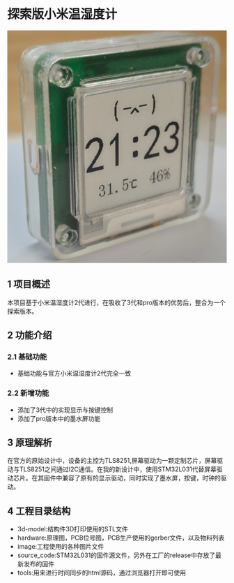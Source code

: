 # 探索版小米温湿度计
![xiaomi_temp_humi](./image/main.PNG)

## 1 项目概述
本项目基于小米温湿度计2代进行，在吸收了3代和pro版本的优势后，整合为一个探索版本。

## 2 功能介绍
### 2.1 基础功能
* 基础功能与官方小米温湿度计2代完全一致
### 2.2 新增功能
* 添加了3代中的实现显示与按键控制
* 添加了pro版本中的墨水屏功能

## 3 原理解析
在官方的原始设计中，设备的主控为TLS8251,屏幕驱动为一颗定制芯片，屏幕驱动与TLS8251之间通过I2C通信。在我的新设计中，使用STM32L031代替屏幕驱动芯片。在其固件中兼容了原有的显示驱动，同时实现了墨水屏，按键，时钟的驱动。

## 4 工程目录结构
* 3d-model:结构件3D打印使用的STL文件
* hardware:原理图，PCB位号图，PCB生产使用的gerber文件，以及物料列表
* image:工程使用的各种图片文件
* source_code:STM32L031的固件源文件，另外在工厂的release中存放了最新发布的固件
* tools:用来进行时间同步的html源码，通过浏览器打开即可使用

